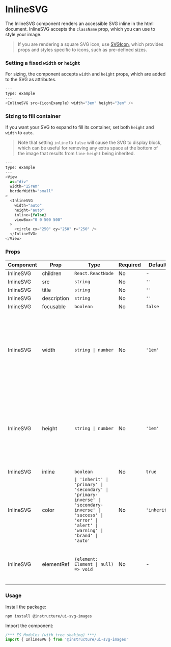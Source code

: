 # InlineSVG


The InlineSVG component renders an accessible SVG inline in the html document.
InlineSVG accepts the `className` prop, which you can use to style your image.

> If you are rendering a square SVG icon, use [SVGIcon](#SVGIcon), which provides
> props and styles specific to icons, such as pre-defined sizes.

### Setting a fixed `width` or `height`

For sizing, the component accepts `width` and `height` props, which are added
to the SVG as attributes.

```js
---
type: example
---
<InlineSVG src={iconExample} width="3em" height="3em" />
```

### Sizing to fill container

If you want your SVG to expand to fill its container, set both `height`
and `width` to `auto`.

> Note that setting `inline` to `false` will cause the SVG to display block, which
> can be useful for removing any extra space at the bottom of the image that results from
> `line-height` being inherited.

```js
---
type: example
---
<View
  as="div"
  width="15rem"
  borderWidth="small"
>
  <InlineSVG
    width="auto"
    height="auto"
    inline={false}
    viewBox="0 0 500 500"
  >
    <circle cx="250" cy="250" r="250" />
  </InlineSVG>
</View>
```


### Props

| Component | Prop | Type | Required | Default | Description |
|-----------|------|------|----------|---------|-------------|
| InlineSVG | children | `React.ReactNode` | No | - |  |
| InlineSVG | src | `string` | No | `''` |  |
| InlineSVG | title | `string` | No | `''` |  |
| InlineSVG | description | `string` | No | `''` |  |
| InlineSVG | focusable | `boolean` | No | `false` |  |
| InlineSVG | width | `string \| number` | No | `'1em'` | Width of the SVG. Accepts valid CSS unit strings like '1rem' To let the SVG expand to fill its container, use "`auto`" |
| InlineSVG | height | `string \| number` | No | `'1em'` | Height of the SVG. Accepts valid CSS unit strings like '1rem' To let the SVG expand to fill its container, use "`auto`" |
| InlineSVG | inline | `boolean` | No | `true` |  |
| InlineSVG | color | `\| 'inherit' \| 'primary' \| 'secondary' \| 'primary-inverse' \| 'secondary-inverse' \| 'success' \| 'error' \| 'alert' \| 'warning' \| 'brand' \| 'auto'` | No | `'inherit'` |  |
| InlineSVG | elementRef | `(element: Element \| null) => void` | No | - | provides a reference to the underlying html root element |

### Usage

Install the package:

```shell
npm install @instructure/ui-svg-images
```

Import the component:

```javascript
/*** ES Modules (with tree shaking) ***/
import { InlineSVG } from '@instructure/ui-svg-images'
```

